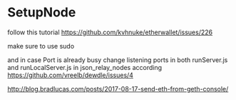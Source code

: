 # SetupNode
follow this tutorial
https://github.com/kvhnuke/etherwallet/issues/226

make sure to use sudo

and in case Port is already busy change listening ports in both runServer.js and runLocalServer.js in json_relay_nodes according https://github.com/vreelb/dewdle/issues/4

http://blog.bradlucas.com/posts/2017-08-17-send-eth-from-geth-console/


